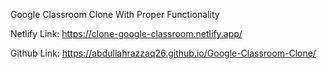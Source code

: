 Google Classroom Clone With Proper Functionality

Netlify Link: https://clone-google-classroom.netlify.app/

Github Link: https://abdullahrazzaq26.github.io/Google-Classroom-Clone/
